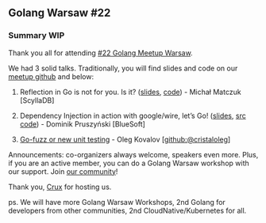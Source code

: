 ## Golang Warsaw #22

### Summary WIP

Thank you all for attending [#22 Golang Meetup Warsaw](https://www.meetup.com/Golang-Warsaw/events/257562446/).

We had 3 solid talks. Traditionally, you will find slides and code on our [meetup github](https://github.com/golangpoland/meetup_golang_warsaw) and below:

1. Reflection in Go is not for you. Is it? ([slides](https://github.com/mmatczuk/talks/blob/master/reflection/reflection.slide), [code](https://github.com/mmatczuk/talks/blob/master/reflection)) - Michał Matczuk [ScyllaDB]

2. Dependency Injection in action with google/wire, let’s Go! ([slides](https://github.com/grumpy-programmer/golang-warsaw-22/blob/master/docs/golang-warsaw-22.pdf
), [src code](https://github.com/grumpy-programmer/golang-warsaw-22)) - Dominik Pruszyński [BlueSoft]

3. [Go-fuzz or new unit testing](https://github.com/cristaloleg/talks/blob/master/2019/golang-warsaw-22/Go-fuzz.pdf) - Oleg Kovalov [[github:@cristaloleg](https://github.com/cristaloleg)]

Announcements: co-organizers always welcome, speakers even more. Plus, if you are an active member, you can do a Golang Warsaw workshop with our support. Join [our community](https://www.meetup.com/Golang-Warsaw/)!

Thank you, [Crux](http://www.crux.boulder.pl/) for hosting us.

ps. We will have more Golang Warsaw Workshops, 2nd Golang for developers from other communities, 2nd CloudNative/Kubernetes for all.
